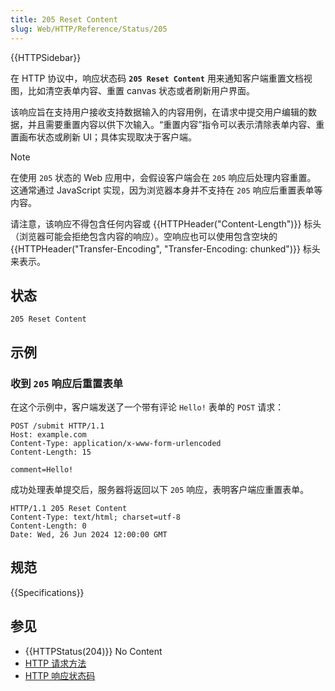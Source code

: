 ```yaml
---
title: 205 Reset Content
slug: Web/HTTP/Reference/Status/205
---
```


{{HTTPSidebar}}

在 HTTP 协议中，响应状态码 **`205 Reset Content`** 用来通知客户端重置文档视图，比如清空表单内容、重置 canvas 状态或者刷新用户界面。

该响应旨在支持用户接收支持数据输入的内容用例，在请求中提交用户编辑的数据，并且需要重置内容以供下次输入。“重置内容”指令可以表示清除表单内容、重置画布状态或刷新 UI；具体实现取决于客户端。

> [!NOTE]
> 在使用 `205` 状态的 Web 应用中，会假设客户端会在 `205` 响应后处理内容重置。
> 这通常通过 JavaScript 实现，因为浏览器本身并不支持在 `205` 响应后重置表单等内容。

请注意，该响应不得包含任何内容或 {{HTTPHeader("Content-Length")}} 标头（浏览器可能会拒绝包含内容的响应）。空响应也可以使用包含空块的 {{HTTPHeader("Transfer-Encoding", "Transfer-Encoding: chunked")}} 标头来表示。

## 状态

```http
205 Reset Content
```

## 示例

### 收到 `205` 响应后重置表单

在这个示例中，客户端发送了一个带有评论 `Hello!` 表单的 `POST` 请求：

```http
POST /submit HTTP/1.1
Host: example.com
Content-Type: application/x-www-form-urlencoded
Content-Length: 15

comment=Hello!
```

成功处理表单提交后，服务器将返回以下 `205` 响应，表明客户端应重置表单。

```http
HTTP/1.1 205 Reset Content
Content-Type: text/html; charset=utf-8
Content-Length: 0
Date: Wed, 26 Jun 2024 12:00:00 GMT
```

## 规范

{{Specifications}}

## 参见

- {{HTTPStatus(204)}} No Content
- [HTTP 请求方法](/zh-CN/docs/Web/HTTP/Reference/Methods)
- [HTTP 响应状态码](/zh-CN/docs/Web/HTTP/Reference/Status)
